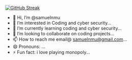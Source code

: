 [![GitHub Streak](https://streak-stats.demolab.com?user=samuelnmu&theme=dark)](https://git.io/streak-stats)

- 👋 Hi, I’m @samuelnmu
- 👀 I’m interested in Coding and cyber security...
- 🌱 I’m currently learning coding and cyber security...
- 💞️ I’m looking to collaborate on coding projects...
- 📫 How to reach me email@ samuelnmu@gmail.com...
- 😄 Pronouns: ...
- ⚡ Fun fact: i love playing monopoly...

<!---
samuelnmu/samuelnmu is a ✨ special ✨ repository because its `README.md` (this file) appears on your GitHub profile.
You can click the Preview link to take a look at your changes.
--->
